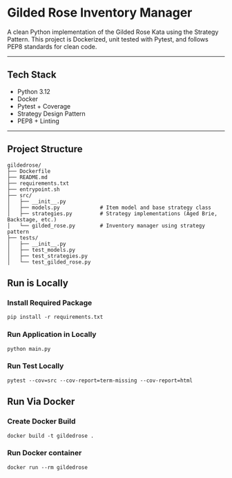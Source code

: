 #  Gilded Rose Inventory Manager

A clean Python implementation of the Gilded Rose Kata using the Strategy Pattern. This project is Dockerized, unit tested with Pytest, and follows PEP8 standards for clean code.

---

## Tech Stack

- Python 3.12  
- Docker  
- Pytest + Coverage  
- Strategy Design Pattern  
- PEP8 + Linting  

---

## Project Structure

```text
gildedrose/
├── Dockerfile
├── README.md
├── requirements.txt
├── entrypoint.sh
├── src/
│   ├── __init__.py
│   ├── models.py             # Item model and base strategy class
│   ├── strategies.py         # Strategy implementations (Aged Brie, Backstage, etc.)
│   └── gilded_rose.py        # Inventory manager using strategy pattern
├── tests/
│   ├── __init__.py
│   ├── test_models.py
│   ├── test_strategies.py
│   └── test_gilded_rose.py
```

## Run is Locally

### Install Required Package
    
    pip install -r requirements.txt
    

### Run Application in Locally
    
    python main.py
    

### Run Test Locally

    pytest --cov=src --cov-report=term-missing --cov-report=html
    


## Run Via Docker

### Create Docker Build
    
    docker build -t gildedrose .

    
### Run Docker container
    docker run --rm gildedrose
    